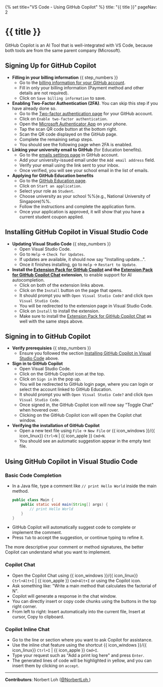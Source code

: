 {% set title="VS Code - Using GitHub Copilot" %}
<frontmatter>
  title: "{{ title }}"
  pageNav: 2
</frontmatter>

<include src="vscode.md#wip-warning" />

# {{ title }}

GitHub Copilot is an AI Tool that is well-integrated with VS Code, because both tools are from the same parent company (Microsoft).

## Signing Up for GitHub Copilot

* **Filling in your billing information** {{ step_numbers }}
  * Go to the [billing information for your GitHub account](https://github.com/settings/billing/payment_information).
  * Fill in only your billing information (Payment method and other details are not required).<br>
    <pic src="images/copilotSignUp/billingInformation.png" width="400" />
  * Click on `Save billing information` to save.
* **Enabling Two-Factor Authentication (2FA)**. You can skip this step if you have already done so.
  * Go to the [Two-factor authentication page](https://github.com/settings/security) for your GitHub account.
  * Click on `Enable two-factor authentication`.
  * Open the [Microsoft Authenticator App](https://www.microsoft.com/en-us/security/mobile-authenticator-app) on your phone.
  * Tap the scan QR code button at the bottom right.<br>
    <pic src="images/copilotSignUp/scanQrCode.png" width="400" />
  * Scan the QR code displayed on the GitHub page.
  * Complete the remaining setup steps.
  * You should see the following page when 2FA is enabled.<br>
    <pic src="images/copilotSignUp/2faEnabled.png" width="400" />
* **Linking your university email to GitHub** (for Education benefits).
  * Go to the [emails settings page](https://github.com/settings/emails) in GitHub account.
  * Add your university-issued email under the `Add email address` field.
  * Verify your email using the link sent to your inbox.
  * Once verified, you will see your school email in the list of emails.
* **Applying for GitHub Education benefits**
  * Go to the [GitHub Education page](https://github.com/settings/education/benefits).
  * Click on `Start an application`.
  * Select your role as `Student`.
  * Choose university as your school %%(e.g., National University of Singapore)%%.
  * Follow the instructions and complete the application form.
  * Once your application is approved, it will show that you have a current student coupon applied.

## Installing GitHub Copilot in Visual Studio Code

* **Updating Visual Studio Code** {{ step_numbers }}
  * Open Visual Studio Code.
  * Go to `Help` → `Check for Updates`.
  * If updates are available, it should now say "Installing update…".
  * Once it finishes installing, go to `Help` → `Restart to Update`.
* **Install the [Extension Pack for GitHub Copilot](https://marketplace.visualstudio.com/items?itemName=GitHub.copilot) and the [Extension Pack for GitHub Copilot Chat](https://marketplace.visualstudio.com/items?itemName=GitHub.copilot) extension**, to enable support for AI autocompletion.
  * Click on both of the extension links above.
  * Click on the `Install` button on the page that opens.
  * It should prompt you with `Open Visual Studio Code?` and click `Open Visual Studio Code`.
  * You will be redirected to the extension page in Visual Studio Code.
  * Click on `Install` to install the extension.
  * Make sure to install the [Extension Pack for GitHub Copilot Chat](https://marketplace.visualstudio.com/items?itemName=GitHub.copilot) as well with the same steps above.

## Signing in to GitHub Copilot

* **Verify prerequisies** {{ step_numbers }}
  * Ensure you followed the section [Installing GitHub Copilot in Visual Studio Code](#installing-github-copilot-in-visual-studio-code) above.
* **Sign in to GitHub Copilot**
  * Open Visual Studio Code.
  * Click on the GitHub Copilot icon at the top.<br>
    <pic src="images/vscCopilotSetup/copilotLogin.png" width="800" />
  * Click on `Sign in` in the pop up.
  * You will be redirected to GitHub login page, where you can login or select the account linked to GitHub Education.
  * It should prompt you with `Open Visual Studio Code?` and click `Open Visual Studio Code`.
  * Once signed in, the GitHub Copilot icon will now say "Toggle Chat" when hovered over.
  * Clicking on the GitHub Copilot icon will open the Copilot chat window.
* **Verifying the installation of GitHub Copilot**
  * Open a new text file using `File` → `New File` or {{ icon_windows }}/{{ icon_linux}} `Ctrl+N` | {{ icon_apple }} `Cmd+N`.
  * You should see an automatic suggestion appear in the empty text file.<br>
    <pic src="images/vscCopilotSetup/copilotSuggestion.png" width="800" />

## Using GitHub Copilot in Visual Studio Code

### Basic Code Completion
  * In a Java file, type a comment like `// print Hello World` inside the main method.
    ```java
    public class Main {
        public static void main(String[] args) {
            // print Hello World
        }
    }
    ```
  * GitHub Copilot will automatically suggest code to complete or implement the comment.<br>
    <pic src="images/vscCopilotUsage/basicCodeCompletion.png" width="400" />
  * Press `Tab` to accept the suggestion, or continue typing to refine it.
  <box type="tip" seamless>
    The more descriptive your comment or method signatures, the better Copilot can understand what you want to implement.
    </box>

### Copilot Chat
  * Open the Copilot Chat using {{ icon_windows }}/{{ icon_linux}} `Ctrl+Alt+I` | {{ icon_apple }} `Cmd+Alt+I` or using the Copilot icon.
  * Ask something like: "Write a main method that calculates the factorial of N".
  * Copilot will generate a response in the chat window.<br>
    <pic src="images/vscCopilotUsage/copilotChat.png" width="400" />
  * You can directly insert or copy code chunks using the buttons in the top right corner.
  * From left to right: Insert automatically into the current file, Insert at cursor, Copy to clipboard.<br>
    <pic src="images/vscCopilotUsage/copilotChatButtons.png" width="100" />

### Copilot Inline Chat
  * Go to the line or section where you want to ask Copilot for assistance.
  * Use the inline chat feature using the shortcut {{ icon_windows }}/{{ icon_linux}} `Ctrl+I` | {{ icon_apple }} `Cmd+I`.
  * Type your request such as "Add a print log here" and press `Enter`.
  * The generated lines of code will be highlighted in yellow, and you can insert them by clicking on `accept`.<br>
    <pic src="images/vscCopilotUsage/copilotInline.png" width="600" />

---

**Contributors**: Norbert Loh ([@NorbertLoh ](https://github.com/NorbertLoh ))
